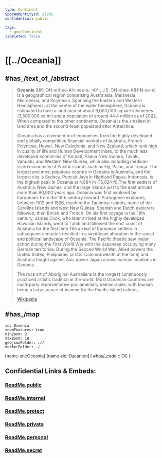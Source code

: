 ```yaml
---
type: Continent
SpocWebEntityId: 27201
confidential: public

tags:
  - geo/Continent
isDeleted: false
---
```


# [[../Oceania]] 

## #has_/text_of_/abstract  


> **Oceania** (UK:  OH-s(h)ee-AH-nee-ə, -⁠AY-, US:   OH-shee-A(H)N-ee-ə) is a geographical region comprising Australasia, Melanesia, Micronesia, and Polynesia. Spanning the Eastern and Western Hemispheres, at the centre of the water hemisphere, Oceania is estimated to have a land area of about 9,000,000 square kilometres (3,500,000 sq mi) and a population of around 44.4 million as of 2022. When compared to the other continents, Oceania is the smallest in land area and the second-least populated after Antarctica.
>
> Oceania has a diverse mix of economies from the highly developed and globally competitive financial markets of Australia, French Polynesia, Hawaii, New Caledonia, and New Zealand, which rank high in quality of life and Human Development Index, to the much less developed economies of Kiribati, Papua New Guinea, Tuvalu, Vanuatu, and Western New Guinea, while also including medium-sized economies of Pacific islands such as Fiji, Palau, and Tonga. The largest and most populous country in Oceania is Australia, and the largest city is Sydney. Puncak Jaya in Highland Papua, Indonesia, is the highest peak in Oceania at 4,884 m (16,024 ft).The first settlers of Australia, New Guinea, and the large islands just to the east arrived more than 60,000 years ago. Oceania was first explored by Europeans from the 16th century onward. Portuguese explorers, between 1512 and 1526, reached the Tanimbar Islands, some of the Caroline Islands and west New Guinea. Spanish and Dutch explorers followed, then British and French. On his first voyage in the 18th century, James Cook, who later arrived at the highly developed Hawaiian Islands, went to Tahiti and followed the east coast of Australia for the first time.The arrival of European settlers in subsequent centuries resulted in a significant alteration in the social and political landscape of Oceania. The Pacific theatre saw major action during the First World War with the Japanese occupying many German territories. During the Second World War, Allied powers the United States, Philippines (a U.S. Commonwealth at the time) and Australia fought against Axis power Japan across various locations in Oceania.
>
> The rock art of Aboriginal Australians is the longest continuously practiced artistic tradition in the world. Most Oceanian countries are multi-party representative parliamentary democracies, with tourism being a large source of income for the Pacific island nations.
>
> [Wikipedia](https://en.wikipedia.org/wiki/Oceania)


## #has_/map 

```leaflet
id: Oceania
zoomFeatures: true 
minZoom: 2 
maxZoom: 18
geojsonFolder: .// 
markerFolder: ./
```

[name-en::Oceania]
[name-de::Ozeanien]
[ #has/_code  :: OC ]


## Confidential Links & Embeds: 

### [ReadMe.public](/_public/\Earth\Continent\OceaniaReadMe.public.md) 

### [ReadMe.internal](/_internal/\Earth\Continent\OceaniaReadMe.internal.md) 

### [ReadMe.protect](/_protect/\Earth\Continent\OceaniaReadMe.protect.md) 

### [ReadMe.private](/_private/\Earth\Continent\OceaniaReadMe.private.md) 

### [ReadMe.personal](/_personal/\Earth\Continent\OceaniaReadMe.personal.md) 

### [ReadMe.secret](/_secret/\Earth\Continent\OceaniaReadMe.secret.md)

